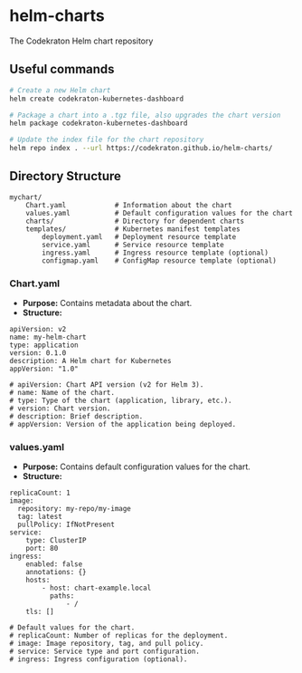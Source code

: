 # helm-charts

The Codekraton Helm chart repository

## Useful commands
```bash
# Create a new Helm chart
helm create codekraton-kubernetes-dashboard

# Package a chart into a .tgz file, also upgrades the chart version
helm package codekraton-kubernetes-dashboard

# Update the index file for the chart repository
helm repo index . --url https://codekraton.github.io/helm-charts/
```

## Directory Structure

```
mychart/
    Chart.yaml            # Information about the chart
    values.yaml           # Default configuration values for the chart
    charts/               # Directory for dependent charts
    templates/            # Kubernetes manifest templates
        deployment.yaml   # Deployment resource template
        service.yaml      # Service resource template
        ingress.yaml      # Ingress resource template (optional)
        configmap.yaml    # ConfigMap resource template (optional)
``` 

### Chart.yaml

- **Purpose:** Contains metadata about the chart.
- **Structure:**  

```
apiVersion: v2
name: my-helm-chart
type: application
version: 0.1.0
description: A Helm chart for Kubernetes
appVersion: "1.0"

# apiVersion: Chart API version (v2 for Helm 3).
# name: Name of the chart.
# type: Type of the chart (application, library, etc.).
# version: Chart version.
# description: Brief description.
# appVersion: Version of the application being deployed.
```

### values.yaml
- **Purpose:** Contains default configuration values for the chart.
- **Structure:**
```
replicaCount: 1
image:
  repository: my-repo/my-image
  tag: latest
  pullPolicy: IfNotPresent
service:
    type: ClusterIP
    port: 80
ingress:
    enabled: false
    annotations: {}
    hosts:
        - host: chart-example.local
          paths:
              - /
    tls: []
    
# Default values for the chart.
# replicaCount: Number of replicas for the deployment.
# image: Image repository, tag, and pull policy.
# service: Service type and port configuration.
# ingress: Ingress configuration (optional).
```
